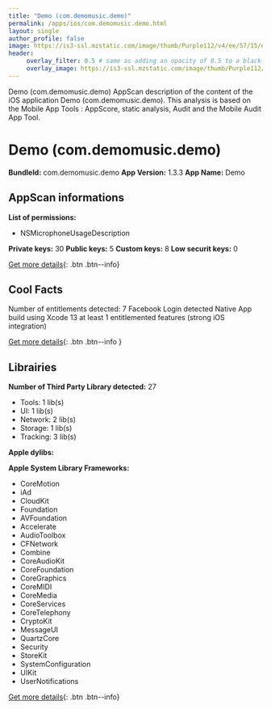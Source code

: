 ```yaml
---
title: "Demo (com.demomusic.demo)"
permalink: /apps/ios/com.demomusic.demo.html
layout: single
author_profile: false
image: https://is3-ssl.mzstatic.com/image/thumb/Purple112/v4/ee/57/15/ee5715fb-7ec8-b7e0-c1ed-a2f8c26b69f1/AppIcon-1x_U007emarketing-0-7-0-85-220.png/512x512bb.jpg
header: 
     overlay_filter: 0.5 # same as adding an opacity of 0.5 to a black background
     overlay_image: https://is3-ssl.mzstatic.com/image/thumb/Purple112/v4/ee/57/15/ee5715fb-7ec8-b7e0-c1ed-a2f8c26b69f1/AppIcon-1x_U007emarketing-0-7-0-85-220.png/512x512bb.jpg
---
```

Demo (com.demomusic.demo) AppScan description of the content of the iOS application Demo (com.demomusic.demo). This analysis is based on the Mobile App Tools : AppScore, static analysis, Audit and the Mobile Audit App Tool.

# Demo (com.demomusic.demo)

**BundleId:** com.demomusic.demo
**App Version:** 1.3.3
**App Name:** Demo


## AppScan informations 

**List of permissions:** 
- NSMicrophoneUsageDescription
  
  
**Private keys:** 30
**Public keys:** 5
**Custom keys:** 8
**Low securit keys:** 0
  
[Get more details](/pricing.html){: .btn .btn--info}

## Cool Facts

Number of entitlements detected: 7
Facebook Login detected
Native App
build using Xcode 13
at least 1 entitlemented features (strong iOS integration)
  
[Get more details](/pricing.html){: .btn .btn--info }

## Librairies 
**Number of Third Party Library detected:** 27
- Tools: 1 lib(s)
- UI: 1 lib(s)
- Network: 2 lib(s)
- Storage: 1 lib(s)
- Tracking: 3 lib(s)


**Apple dylibs:**


**Apple System Library Frameworks:**
- CoreMotion
- iAd
- CloudKit
- Foundation
- AVFoundation
- Accelerate
- AudioToolbox
- CFNetwork
- Combine
- CoreAudioKit
- CoreFoundation
- CoreGraphics
- CoreMIDI
- CoreMedia
- CoreServices
- CoreTelephony
- CryptoKit
- MessageUI
- QuartzCore
- Security
- StoreKit
- SystemConfiguration
- UIKit
- UserNotifications


  
[Get more details](/pricing.html){: .btn .btn--info}

